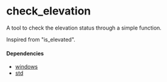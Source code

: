 # check_elevation
A tool to check the elevation status through a simple function.

Inspired from "is_elevated".

#### Dependencies
- [windows](https://crates.io/crates/windows)
- [std](https://doc.rust-lang.org/std/)
